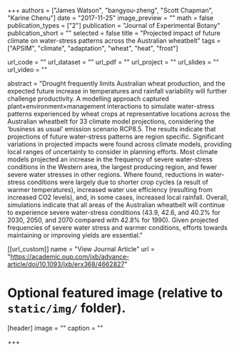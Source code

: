 +++
authors = ["James Watson", "bangyou-zheng", "Scott Chapman", "Karine Chenu"]
date = "2017-11-25"
image_preview = ""
math = false
publication_types = ["2"]
publication = "Journal of Experimental Botany"
publication_short = ""
selected = false
title = "Projected impact of future climate on water-stress patterns across the Australian wheatbelt"
tags = ["APSIM", "climate", "adaptation", "wheat", "heat", "frost"]

url_code = ""
url_dataset = ""
url_pdf = ""
url_project = ""
url_slides = ""
url_video = ""

abstract = "Drought frequently limits Australian wheat production, and the expected future increase in temperatures and rainfall variability will further challenge productivity. A modelling approach captured plant×environment×management interactions to simulate water-stress patterns experienced by wheat crops at representative locations across the Australian wheatbelt for 33 climate model projections, considering the ‘business as usual’ emission scenario RCP8.5. The results indicate that projections of future water-stress patterns are region specific. Significant variations in projected impacts were found across climate models, providing local ranges of uncertainty to consider in planning efforts. Most climate models projected an increase in the frequency of severe water-stress conditions in the Western area, the largest producing region, and fewer severe water stresses in other regions. Where found, reductions in water-stress conditions were largely due to shorter crop cycles (a result of warmer temperatures), increased water use efficiency (resulting from increased CO2 levels), and, in some cases, increased local rainfall. Overall, simulations indicate that all areas of the Australian wheatbelt will continue to experience severe water-stress conditions (43.9, 42.6, and 40.2% for 2030, 2050, and 2070 compared with 42.8% for 1990). Given projected frequencies of severe water stress and warmer conditions, efforts towards maintaining or improving yields are essential."



[[url_custom]]
name = "View Journal Article"
url = "https://academic.oup.com/jxb/advance-article/doi/10.1093/jxb/erx368/4662827"

# Optional featured image (relative to `static/img/` folder).
[header]
image = ""
caption = ""

+++
